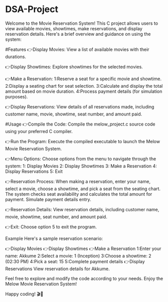 # DSA-Project

Welcome to the Movie Reservation System! This C project allows users to view available movies, showtimes, make reservations, and display reservation details. 
Here's a brief overview and guidance on using the system:

#Features
👉Display Movies:
View a list of available movies with their durations.

👉Display Showtimes:
Explore showtimes for the selected movies.

👉Make a Reservation:
1:Reserve a seat for a specific movie and showtime.
2:Display a seating chart for seat selection.
3:Calculate and display the total amount based on movie duration.
4:Process payment details (for simulation purposes).

👉Display Reservations:
View details of all reservations made, including customer name, movie, showtime, seat number, and amount paid.

#Usage
👉Compile the Code:
Compile the melow_project.c source code using your preferred C compiler.

👉Run the Program:
Execute the compiled executable to launch the Melow Movie Reservation System.

👉Menu Options:
Choose options from the menu to navigate through the system:
1: Display Movies
2: Display Showtimes
3: Make a Reservation
4: Display Reservations
5: Exit

👉Reservation Process:
When making a reservation, enter your name, select a movie, choose a showtime, and pick a seat from the seating chart.
The system checks seat availability and calculates the total amount for payment.
Simulate payment details entry.

👉Reservation Details:
View reservation details, including customer name, movie, showtime, seat number, and amount paid.

👉Exit:
Choose option 5 to exit the program.

Example
Here's a sample reservation scenario:

👉Display Movies
👉Display Showtimes
👉Make a Reservation
1:Enter your name: Akkume
2:Select a movie: 1 (Inception)
3:Choose a showtime: 2 (02:30 PM)
4:Pick a seat: 15
5:Complete payment details
👉Display Reservations
View reservation details for Akkume.


Feel free to explore and modify the code according to your needs. Enjoy the Melow Movie Reservation System!

Happy coding! 🎬🍿
